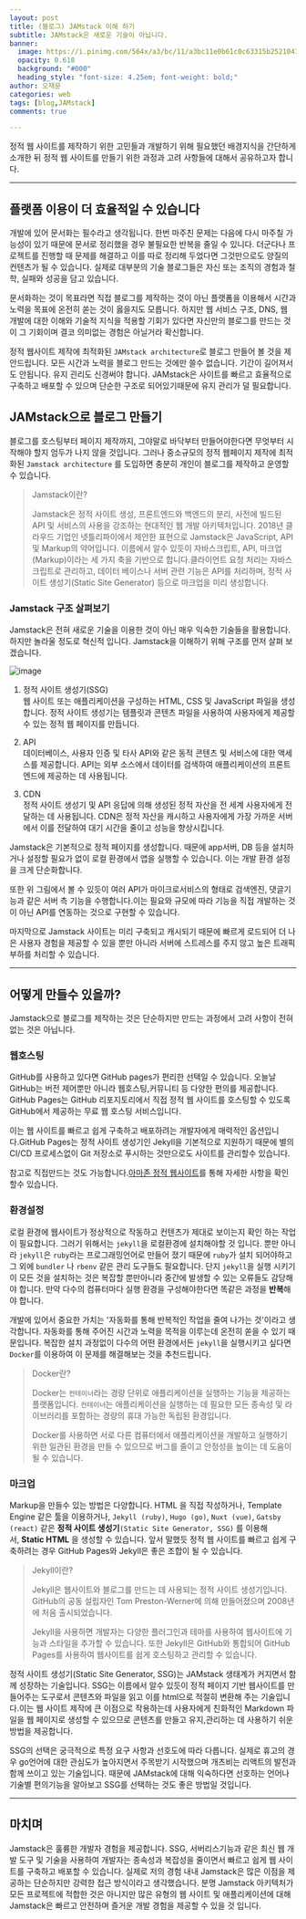 ```yaml
---
layout: post
title: (블로그) JAMstack 이해 하기
subtitle: JAMstack은 새로운 기술이 아닙니다.
banner:
  image: https://i.pinimg.com/564x/a3/bc/11/a3bc11e0b61c0c63315b2521041fad55.jpg
  opacity: 0.618
  background: "#000"
  heading_style: "font-size: 4.25em; font-weight: bold;"
author: 오재문
categories: web
tags: [blog,JAMstack]
comments: true

---
```


정적 웹 사이트를 제작하기 위한 고민들과 개발하기 위해 필요했던 배경지식을 간단하게 소개한 뒤 정적 웹 사이트를 만들기 위한 과정과 고려 사항들에 대해서 공유하고자 합니다. 

---

## 플랫폼 이용이 더 효율적일 수 있습니다

개발에 있어 문서화는 필수라고 생각됩니다. 한번 마주친 문제는 다음에 다시 마주칠 가능성이 있기 때문에 문서로 정리했을 경우 불필요한 반복을 줄일 수 있니다. 더군다나 프로젝트를 진행할 때 문제를 해결하고 이를 따로 정리해 두었다면 그것만으로도 양질의 컨텐츠가 될 수 있습니다. 실제로 대부분의 기술 블로그들은 자신 또는 조직의 경험과 철학, 실패와 성공을 담고 있습니다.

문서화하는 것이 목표라면 직접 블로그를 제작하는 것이 아닌 플랫폼을 이용해서 시간과 노력을 목표에 온전히 쏟는 것이 옳을지도 모릅니다. 하지만 웹 서비스 구조, DNS, 웹 개발에 대한 이해와 기술적 지식을 적용할 기회가 있다면 자신만의 블로그를 만드는 것이 그 기회이며 결코 의미없는 경험은 아닐거라 확신합니다. 

정적 웹사이트 제작에 최적화된 `JAMstack architecture`로 블로그 만들어 볼 것을 제안드립니다. 모든 시간과 노력을 블로그 만드는 것에만 쓸수 없습니다. 기간이 길어져서도 안됩니다. 유지 괸리도 신경써야 합니다. JAMstack은 사이트를 빠르고 효율적으로 구축하고 배포할 수 있으며 단순한 구조로 되어있기때문에 유지 관리가 덜 필요합니다. 

## JAMstack으로 블로그 만들기

 블로그를 호스팅부터 페이지 제작까지, 그야말로 바닥부터 만들어야한다면 무엇부터 시작해야 할지 엄두가 나지 않을 것입니다. 그러나 중소규모의 정적 웹페이지 제작에 최적화된 `Jamstack architecture` 를 도입하면 충분히 개인이 블로그를 제작하고 운영할 수 있습니다.

> Jamstack이란?   
>
>Jamstack은 정적 사이트 생성, 프론트엔드와 백엔드의 분리, 사전에 빌드된 API 및 서비스의 사용을 강조하는 현대적인 웹 개발 아키텍처입니다. 2018년 클라우드 기업인 넷틀리파이에서 제안한 표현으로 Jamstack은 JavaScript, API 및 Markup의 약어입니다. 이름에서 알수 있듯이 자바스크립트, API, 마크업(Markup)이라는 세 가지 축을 기반으로 합니다.클라이언트 요청 처리는 자바스크립트로 관리하고, 데이터 베이스나 서버 관련 기능은 API를 처리하며, 정적 사이트 생성기(Static Site Generator) 등으로 마크업을 미리 생성합니다.
>

### Jamstack 구조 살펴보기

Jamstack은 전혀 새로운 기술을 이용한 것이 아닌 매우 익숙한 기술들을 활용합니다. 하지만 놀라울 정도로 혁신적 입니다. Jamstack을 이해하기 위해 구조를 먼저 살펴 보겠습니다. 

![image](https://user-images.githubusercontent.com/51963264/222444640-300c7f0d-d2e8-40df-bcd5-58329495e3a2.png)


1. 정적 사이트 생성기(SSG)   
   웹 사이트 또는 애플리케이션을 구성하는 HTML, CSS 및 JavaScript 파일을 생성합니다. 정적 사이트 생성기는 템플릿과 콘텐츠 파일을 사용하여 사용자에게 제공할 수 있는 정적 웹 페이지를 만듭니다.

2. API   
  데이터베이스, 사용자 인증 및 타사 API와 같은 동적 콘텐츠 및 서비스에 대한 액세스를 제공합니다. API는 외부 소스에서 데이터를 검색하여 애플리케이션의 프론트엔드에 제공하는 데 사용됩니다.

3. CDN    
 정적 사이트 생성기 및 API 응답에 의해 생성된 정적 자산을 전 세계 사용자에게 전달하는 데 사용됩니다. CDN은 정적 자산을 캐시하고 사용자에게 가장 가까운 서버에서 이를 전달하여 대기 시간을 줄이고 성능을 향상시킵니다.


Jamstack은 기본적으로 정적 페이지를 생성합니다. 때문에 app서버, DB 등을 설치하거나 설정할 필요가 없이 로컬 환경에서 앱을 실행할 수 있습니다. 이는 개발 환경 설정을 크게 단순화합니다. 

또한 위 그림에서 볼 수 있듯이 여러 API가 마이크로서비스의 형태로 검색엔진, 댓글기능과 같은 서버 측 기능을 수행합니다.이는 필요와 규모에 따라 기능을 직접 개발하는 것이 아닌  API를 연동하는 것으로 구현할 수 있습니다. 

마지막으로 Jamstack 사이트는 미리 구축되고 캐시되기 때문에 빠르게 로드되어 더 나은 사용자 경험을 제공할 수 있을 뿐만 아니라 서버에 스트레스를 주지 않고 높은 트래픽 부하를 처리할 수 있습니다.

---

## 어떻게 만들수 있을까?

Jamstack으로 블로그를 제작하는 것은 단순하지만 만드는 과정에서 고려 사항이 전혀 없는 것은 아닙니다. 

### 웹호스팅 

GitHub를 사용하고 있다면 GitHub pages가 편리한 선택일 수 있습니다. 오늘날 GitHub는 버전 제어뿐만 아니라 웹호스팅,커뮤니티 등 다양한 편의를 제공합니다. GitHub Pages는 GitHub 리포지토리에서 직접 정적 웹 사이트를 호스팅할 수 있도록 GitHub에서 제공하는 무료 웹 호스팅 서비스입니다. 

이는 웹 사이트를 빠르고 쉽게 구축하고 배포하려는 개발자에게 매력적인 옵션입니다.GitHub Pages는 정적 사이트 생성기인 Jekyll을 기본적으로 지원하기 때문에 별의 CI/CD 프로세스없이 Git 저장소로 푸시하는 것만으로도 사이트를 관리할수 있습니다. 

참고로 직접만드는 것도 가능합니다.[아마존 정적 웹사이트](https://docs.aws.amazon.com/ko_kr/AmazonCloudFront/latest/DeveloperGuide/getting-started-secure-static-website-cloudformation-template.html)를 통해 자세한 사항을 확인 할수 있습니다.

### 환경설정

로컬 환경에 웹사이트가 정상적으로 작동하고 컨텐츠가 제대로 보이는지 확인 하는 작업이 필요합니다. 그러기 위해서는 `jekyll`을 로컬환경에 설치해야할 것 입니다. 뿐만 아니라 `jekyll`은 `ruby`라는 프로그래밍언어로 만들어 졌기 때문에 `ruby`가 설치 되어야하고 그 외에 `bundler` 나 `rbenv` 같은 관리 도구들도 필요합니다. 단지 `jekyll`을 실행 시키기 이 모든 것을 설치하는 것은 복잡할 뿐만아니라 중간에 발생할 수 있는 오류들도 감당해야 합니다. 만약 다수의 컴퓨터마다 실행 환경을 구성해야한다면 똑같은 과정을 **반복**해야 합니다.


개발에 있어서 중요한 가치는 '자동화를 통해 반복적인 작업을 줄여 나가는 것'이라고 생각합니다. 자동화를 통해 주어진 시간과 노력을 목적을 이루는데 온전히 쏟을 수 있기 때문입니다. 복잡한 설치 과정없이 다수의 어떤 환경에서든 `jekyll`을 실행시키고 싶다면`Docker`를 이용하여 이 문제를 해결해보는 것을 추천드립니다.

> Docker란?
>
>Docker는 `컨테이너`라는 경량 단위로 애플리케이션을 실행하는 기능을 제공하는 플랫폼입니다. `컨테이너`는 애플리케이션을 실행하는 데 필요한 모든 종속성 및 라이브러리를 포함하는 경량의 휴대 가능한 독립된 환경입니다. 
>
>Docker를 사용하면 서로 다른 컴퓨터에서 애플리케이션을 개발하고 실행하기 위한 일관된 환경을 만들 수 있으므로 버그를 줄이고 안정성을 높이는 데 도움이 될 수 있습니다.
> 

### 마크업

Markup을 만들수 있는 방법은 다양합니다. HTML 을 직접 작성하거나, Template Engine 같은 툴을 이용하거나, `Jekyll (ruby)`, `Hugo (go)`, `Nuxt (vue)`, `Gatsby (react)` 같은 **정적 사이트 생성기**`(Static Site Generator, SSG)` 를 이용해서, **Static HTML** 을 생성할 수 있습니다. 앞서 말했듯 정적 웹 사이트를 빠르고 쉽게 구축하려는 경우 GitHub Pages와 Jekyll은 좋은 조합이 될 수 있습니다.

> Jekyll이란?
>
>Jekyll은 웹사이트와 블로그를 만드는 데 사용되는 정적 사이트 생성기입니다. GitHub의 공동 설립자인 Tom Preston-Werner에 의해 만들어졌으며 2008년에 처음 출시되었습니다.
>
> Jekyll을 사용하면 개발자는 다양한 플러그인과 테마를 사용하여 웹사이트에 기능과 스타일을 추가할 수 있습니다. 또한 Jekyll은 GitHub와 통합되어 GitHub Pages를 사용하여 웹사이트를 쉽게 호스팅하고 관리할 수 있습니다.
> 

정적 사이트 생성기(Static Site Generator, SSG)는 JAMstack 생태계가 커지면서 함께 성장하는 기술입니다. SSG는 이름에서 알수 있듯이 정적 페이지 기반 웹사이트를 만들어주는 도구로서 콘텐츠와 파일을 읽고 이를 html으로 적절히 변환해 주는 기술입니다.이는 웹 사이트 제작에 큰 이점으로 작용하는데 사용자에게 친화적인 Markdown 파일을 웹 페이지로 생성할 수 있으므로 콘텐츠를 만들고 유지,관리하는 데 사용하기 쉬운 방법을 제공합니다.

SSG의 선택은 궁극적으로 특정 요구 사항과 선호도에 따라 다릅니다. 실제로 휴고의 경우 go언어에 대한 관심도가 높아지면서 주목받기 시작했으며 개츠비는 리액트의 발전과 함께 쓰이고 있는 기술입니다. 때문에 JAMstack에 대해 익숙하다면 선호하는 언어나 기술별 편의기능을 알아보고 SSG를 선택하는 것도 좋은 방법일 것입니다.


---
## 마치며

Jamstack은 훌륭한 개발자 경험을 제공합니다. SSG, 서버리스기능과 같은 최신 웹 개발 도구 및 기술을 사용하여 개발자는 종속성과 복잡성을 줄이면서 빠르고 쉽게 웹 사이트를 구축하고 배포할 수 있습니다. 실제로 저의 경험 내내  Jamstack은 많은 이점을 제공하는 단순하지만 강력한 접근 방식이라고 생각했습니다. 분명 Jamstack 아키텍처가 모든 프로젝트에 적합한 것은 아니지만 많은 유형의 웹 사이트 및 애플리케이션에 대해 Jamstack은 빠르고 안전하며 즐거운 개발 경험을 제공할 수 있을 것 입니다.